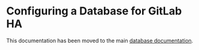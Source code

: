# Configuring a Database for GitLab HA

This documentation has been moved to the main [database documentation](database.md).
